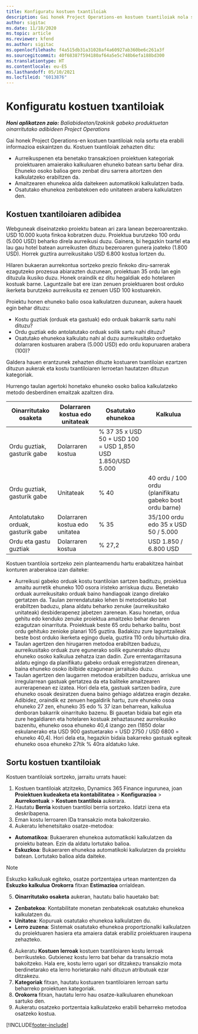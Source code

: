 ```yaml
---
title: Konfiguratu kostuen txantiloiak
description: Gai honek Project Operations-en kostuen txantiloiak nola sortu eta erabili informazioa eskaintzen du.
author: sigitac
ms.date: 11/18/2020
ms.topic: article
ms.reviewer: kfend
ms.author: sigitac
ms.openlocfilehash: f4a515db31a31028af4a60927ab360be6c261a3f
ms.sourcegitcommit: 40f68387f594180af64a5e5c748b6efa188bd300
ms.translationtype: HT
ms.contentlocale: eu-ES
ms.lasthandoff: 05/10/2021
ms.locfileid: "6013876"
---
```

# <a name="set-up-cost-templates"></a>Konfiguratu kostuen txantiloiak

_**Honi aplikatzen zaio:** Baliabideetan/Izakinik gabeko produktuetan oinarritutako adibideen Project Operations_


Gai honek Project Operations-en kostuen txantiloiak nola sortu eta erabili informazioa eskaintzen du. Kostuen txantiloiak zehazten ditu:

- Aurreikuspenen eta benetako transakzioen proiektuen kategoriak proiektuaren amaierako kalkuluaren ehuneko batean sartu behar dira. Ehuneko osoko balioa gero zenbat diru sarrera aitortzen den kalkulatzeko erabiltzen da.
- Amaitzearen ehunekoa alda daitekeen automatikoki kalkulatzen bada.
- Osatutako ehunekoa zenbatekoen edo unitateen arabera kalkulatzen den.

## <a name="cost-template-example"></a>Kostuen txantiloiaren adibidea

Webguneak diseinatzeko proiektu batean ari zara lanean bezeroarentzako. USD 10.000 kuota finkoa kobratzen duzu. Proiektua burutzeko 100 ordu (5.000 USD) beharko direla aurreikusi duzu. Gainera, bi hegazkin txartel eta lau gau hotel batean aurreikusten dituzu bezeroaren gunera joateko (1.800 USD). Horrek guztira aurreikusitako USD 6.800 kostua lortzen du.

Hilaren bukaeran aurrekontua sortzeko prezio finkoko diru-sarrerak ezagutzeko prozesua abiarazten duzunean, proiektuan 35 ordu lan egin dituzula ikusiko duzu. Honek oraindik ez ditu hegaldiak edo hotelaren kostuak barne. Laguntzaile bat ere izan zenuen proiektuaren bost orduko ikerketa burutzeko aurreikusita ez zenuen USD 100 kostuarekin.

Proiektu honen ehuneko balio osoa kalkulatzen duzunean, aukera hauek egin behar dituzu:

- Kostu guztiak (orduak eta gastuak) edo orduak bakarrik sartu nahi dituzu?
- Ordu guztiak edo antolatutako orduak soilik sartu nahi dituzu?
- Osatutako ehunekoa kalkulatu nahi al duzu aurreikusitako orduetako dolarraren kostuaren arabera (5.000 USD) edo ordu kopuruaren arabera (100)?

Galdera hauen erantzunek zehazten dituzte kostuaren txantiloian ezartzen dituzun aukerak eta kostu txantiloiaren lerroetan hautatzen dituzun kategoriak.

Hurrengo taulan agertoki honetako ehuneko osoko balioa kalkulatzeko metodo desberdinen emaitzak azaltzen dira.

| Oinarritutako osaketa | Dolarraren kostua edo unitateak | Osatutako ehunekoa | Kalkulua |
| --- | --- | --- | --- |
| Ordu guztiak, gasturik gabe | Dolarraren kostua | % 37 35 x USD 50 + USD 100 = USD 1,850 USD 1.850/USD 5.000 |
| Ordu guztiak, gasturik gabe | Unitateak | % 40 | 40 ordu / 100 ordu (planifikatu gabeko bost ordu barne) |
| Antolatutako orduak, gasturik gabe | Dolarraren kostua edo unitatea | % 35 | 35/100 ordu edo 35 x USD 50 / 5.000 |
| Ordu eta gastu guztiak | Dolarraren kostua | % 27,2 | USD 1.850 / 6.800 USD |

Kostuen txantiloia sortzeko zein planteamendu hartu erabakitzea hainbat konturen araberakoa izan daiteke:

- Aurreikusi gabeko orduak kostu txantiloian sartzen badituzu, proiektua amaitu aurretik ehuneko 100 osora iristeko arriskua duzu. Benetako orduak aurreikusitako orduak baino handiagoak izango direlako gertatzen da. Taulan zerrendatutako lehen bi metodoetako bat erabiltzen baduzu, plana aldatu beharko zenuke (aurreikusitako unitateak) desbiderapenez jabetzen zarenean. Kasu honetan, ordua gehitu edo kenduko zenuke proiektua amaitzeko behar denaren ezagutzan oinarrituta. Proiektuak beste 65 ordu beharko balitu, bost ordu gehituko zenioke planari 105 guztira. Badakizu zure laguntzaileak beste bost orduko ikerketa egingo duela, guztira 110 ordu bihurtuko dira.
- Taulan agertzen den hirugarren metodoa erabiltzen baduzu, aurreikusitako orduak zure egunerako soilik eguneratuko dituzu ehuneko osoko kalkulua zehatza izan dadin. Zure errentagarritasuna aldatu egingo da planifikatu gabeko orduak erregistratzen direnean, baina ehuneko osoko ibilbide ezagunean jarraituko duzu.
- Taulan agertzen den laugarren metodoa erabiltzen baduzu, arriskua une irregularrean gastuak gertatzea da eta baliteke amaitzearen aurrerapenean ez izatea. Hori dela eta, gastuak sartzen badira, zure ehuneko osoak desiratzen duena baino gehiago aldatzea eragin dezake. Adibidez, oraindik ez zenuen hegaldirik hartu, zure ehuneko osoa ehuneko 27 zen, ehuneko 35 edo % 37 izan beharrean, kalkulua denboran bakarrik oinarrituko bazenu. Bi gauetan bidaia bat egin eta zure hegaldiaren eta hotelaren kostuak zehaztasunez aurreikusiko bazenitu, ehuneko osoa ehuneko 40,4 izango zen (1850 dolar eskulanerako eta USD 900 gastuetarako = USD 2750 / USD 6800 = ehuneko 40,4). Hori dela eta, hegazkin bidaia bakarreko gastuak egiteak ehuneko osoa ehuneko 27tik % 40ra aldatuko luke.

## <a name="create-cost-templates"></a>Sortu kostuen txantiloiak
Kostuen txantiloiak sortzeko, jarraitu urrats hauei:

1. Kostuen txantiloiak atzitzeko, Dynamics 365 Finance ingurunea, joan **Proiektuen kudeaketa eta kontabilitatea** > **Konfigurazioa** > **Aurrekontuak** > **Kostuen txantiloia** aukerara.
2. Hautatu **Berria** kostuen txantiloi berria sortzeko. Idatzi izena eta deskribapena.
3. Eman kostu lerroaren IDa transakzio mota bakoitzerako.
4. Aukeratu lehenetsitako osatze-metodoa:

  - **Automatikoa**: Bukaeraren ehunekoa automatikoki kalkulatzen da proiektu batean. Ezin da aldatu lortutako balioa.
  - **Eskuzkoa**: Bukaeraren ehunekoa automatikoki kalkulatzen da proiektu batean. Lortutako balioa alda daiteke.

  > [!NOTE]
  > Eskuzko kalkuluak egiteko, osatze portzentajea urtean mantentzen da **Eskuzko kalkulua** **Orokorra** fitxan **Estimazioa** orrialdean.

5. **Oinarritutako osaketa** aukeran, hautatu balio hauetako bat:

  - **Zenbatekoa**: Kontabilitate monetan zenbatekoak osatutako ehunekoa kalkulatzen du.
  - **Unitatea**: Kopuruak osatutako ehunekoa kalkulatzen du.
  - **Lerro zuzena**: Sistemak osatutako ehunekoa proportzionalki kalkulatzen du proiektuaren hasiera eta amaiera datak erabiliz proiektuaren iraupena zehazteko.

6. Aukeratu **Kostuen lerroak** kostuen txantiloiaren kostu lerroak berrikusteko. Gutxienez kostu lerro bat behar da transakzio mota bakoitzeko. Hala ere, kostu lerro ugari sor ditzakezu transakzio mota berdinetarako eta lerro horietarako nahi dituzun atributuak ezar ditzakezu.
7. **Kategoriak** fitxan, hautatu kostuaren txantiloiaren lerroan sartu beharreko proiektuen kategoriak.
8. **Orokorra** fitxan, hautatu lerro hau osatze-kalkuluaren ehunekoan sartuko den.
9. Aukeratu osatzeko portzentaia kalkulatzeko erabili beharreko metodoa osatzeko kostua.


[!INCLUDE[footer-include](../includes/footer-banner.md)]